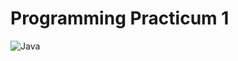 # Programming Practicum 1
![Java](https://raw.githubusercontent.com/cat-milk/Anime-Girls-Holding-Programming-Books/master/Java/FGO_Artoria_Pendragon_Java_For_Dummies_7.png)